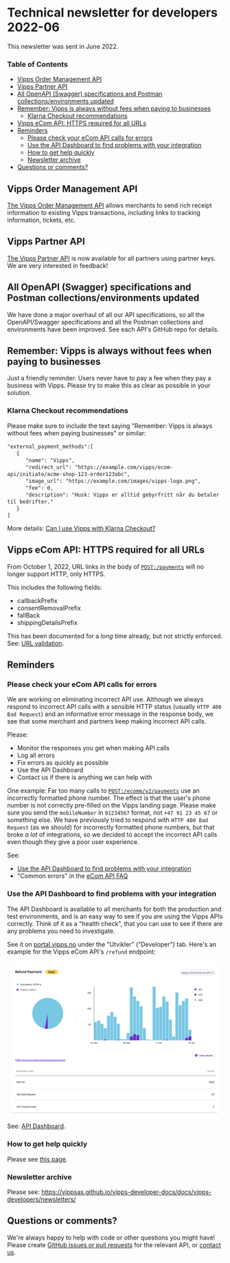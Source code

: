<!-- START_METADATA
---
sidebar_position: 70
title: 2022-06
---
END_METADATA -->

# Technical newsletter for developers 2022-06

This newsletter was sent in June 2022.

<!-- START_TOC -->

### Table of Contents

* [Vipps Order Management API](#vipps-order-management-api)
* [Vipps Partner API](#vipps-partner-api)
* [All OpenAPI (Swagger) specifications and Postman collections/environments updated](#all-openapi-swagger-specifications-and-postman-collectionsenvironments-updated)
* [Remember: Vipps is always without fees when paying to businesses](#remember-vipps-is-always-without-fees-when-paying-to-businesses)
  * [Klarna Checkout recommendations](#klarna-checkout-recommendations)
* [Vipps eCom API: HTTPS required for all URLs](#vipps-ecom-api-https-required-for-all-urls)
* [Reminders](#reminders)
  * [Please check your eCom API calls for errors](#please-check-your-ecom-api-calls-for-errors)
  * [Use the API Dashboard to find problems with your integration](#use-the-api-dashboard-to-find-problems-with-your-integration)
  * [How to get help quickly](#how-to-get-help-quickly)
  * [Newsletter archive](#newsletter-archive)
* [Questions or comments?](#questions-or-comments)

<!-- END_TOC -->

## Vipps Order Management API

[The Vipps Order Management API](https://github.com/vippsas/vipps-order-management-api)
allows merchants to send rich receipt information to existing Vipps transactions,
including links to tracking information, tickets, etc.

## Vipps Partner API

[The Vipps Partner API](https://github.com/vippsas/vipps-partner-api)
is now available for all partners using partner keys.
We are very interested in feedback!

## All OpenAPI (Swagger) specifications and Postman collections/environments updated

We have done a major overhaul of all our API specifications, so all the
OpenAPI/Swagger specifications and all the Postman collections and environments
have been improved. See each API's GitHub repo for details.

## Remember: Vipps is always without fees when paying to businesses

Just a friendly reminder: Users never have to pay a fee when they pay a business
with Vipps. Please try to make this as clear as possible in your solution.

### Klarna Checkout recommendations

Please make sure to include the text saying
"Remember: Vipps is always without fees when paying businesses"
or similar:

```
"external_payment_methods":[
   {
      "name": "Vipps",
      "redirect_url": "https://example.com/vipps/ecom-api/initiate/acme-shop-123-order123abc",
      "image_url": "https://example.com/images/vipps-logo.png",
      "fee": 0,
      "description": "Husk: Vipps er alltid gebyrfritt når du betaler til bedrifter."
   }
]
```

More details:
[Can I use Vipps with Klarna Checkout?](https://github.com/vippsas/vipps-ecom-api/blob/master/vipps-ecom-api-faq.md#can-i-use-vipps-with-klarna-checkout)

## Vipps eCom API: HTTPS required for all URLs

From October 1, 2022, URL links in the body of
[`POST:/payments`](https://vippsas.github.io/vipps-developer-docs/api/ecom#tag/Vipps-eCom-API/operation/initiatePaymentV3UsingPOST)
will no longer support HTTP, only HTTPS.

This includes the following fields:
 - callbackPrefix
 - consentRemovalPrefix
 - fallBack
 - shippingDetailsPrefix

 This has been documented for a _long_ time already, but not strictly enforced.
 See:
 [URL validation](https://github.com/vippsas/vipps-ecom-api/blob/master/vipps-ecom-api.md#url-validation).

## Reminders

### Please check your eCom API calls for errors

We are working on eliminating incorrect API use. Although we always respond to
incorrect API calls with a sensible HTTP status (usually `HTTP 400 Bad Request`)
and an informative error message in the response body, we see that some merchant
and partners keep making incorrect API calls.

Please:
- Monitor the responses you get when making API calls
- Log all errors
- Fix errors as quickly as possible
- Use the API Dashboard
- Contact us if there is anything we can help with

One example: Far too many calls to
[`POST:/ecomm/v2/payments`](https://vippsas.github.io/vipps-developer-docs/api/ecom#tag/Vipps-eCom-API/operation/initiatePaymentV3UsingPOST)
use an incorrectly formatted phone number.
The effect is that the user's phone number is not correctly pre-filled on
the Vipps landing page.
Please make sure you send the `mobileNumber` in `91234567` format, not
`+47 91 23 45 67` or something else.
We have previously tried to respond with `HTTP 400 Bad Request` (as we should)
for incorrectly formatted phone numbers, but that broke _a lot_  of integrations,
so we decided to accept the incorrect API calls even though they give a poor
user experience.

See:
* [Use the API Dashboard to find problems with your integration](#use-the-api-dashboard-to-find-problems-with-your-integration)
* "Common errors" in the
  [eCom API FAQ](https://github.com/vippsas/vipps-ecom-api/blob/master/vipps-ecom-api-faq.md)

### Use the API Dashboard to find problems with your integration

The API Dashboard is available to all merchants for both the production and test environments,
and is an easy way to see if you are using the Vipps APIs correctly.
Think of it as a "health check", that you can use to see if there are any
problems you need to investigate.

See it on
[portal.vipps.no](https://portal.vipps.no)
under the "Utvikler" ("Developer") tab.
Here's an example for the Vipps eCom API's `/refund` endpoint:

![API Dashboard example](images/2021-02-api-dashboard-example.png)

See:
[API Dashboard](https://github.com/vippsas/vipps-developers/blob/master/vipps-resources.md#api-dashboard).

### How to get help quickly

Please see
[this page](https://github.com/vippsas/vipps-developers/blob/master/contact.md).

### Newsletter archive

Please see: https://vippsas.github.io/vipps-developer-docs/docs/vipps-developers/newsletters/

## Questions or comments?

We're always happy to help with code or other questions you might have!
Please create [GitHub issues or pull requests](https://github.com/vippsas)
for the relevant API,
or [contact us](https://github.com/vippsas/vipps-developers/blob/master/contact.md).
